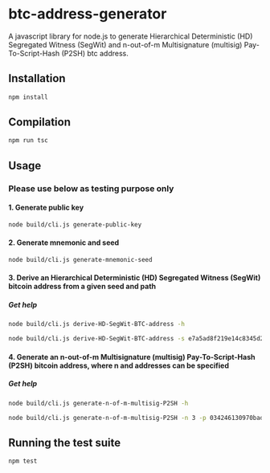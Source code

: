 # btc-address-generator
A javascript library for node.js to generate Hierarchical Deterministic (HD) Segregated Witness (SegWit) and n-out-of-m Multisignature (multisig) Pay-To-Script-Hash (P2SH) btc address.

## Installation
``` bash
npm install
```

## Compilation
``` bash
npm run tsc
```

## Usage

### Please use below as testing purpose only

#### 1. Generate public key
``` bash
node build/cli.js generate-public-key
```

#### 2. Generate mnemonic and seed
``` bash
node build/cli.js generate-mnemonic-seed
```

#### 3. Derive an Hierarchical Deterministic (HD) Segregated Witness (SegWit) bitcoin address from a given seed and path
##### Get help
``` bash
node build/cli.js derive-HD-SegWit-BTC-address -h
```

``` bash
node build/cli.js derive-HD-SegWit-BTC-address -s e7a5ad8f219e14c8345d2a3794898e7a1407e8be919131ef6f149d5a755d5d78a1e6af236ed3c865deb39447792d681eec8cd6ae4daa28b1aa5a81da093fdb1f -p "m/49'/1'/0'/0/0"
```

#### 4. Generate an n-out-of-m Multisignature (multisig) Pay-To-Script-Hash (P2SH) bitcoin address, where n and addresses can be specified
##### Get help
``` bash
node build/cli.js generate-n-of-m-multisig-P2SH -h
```

``` bash
node build/cli.js generate-n-of-m-multisig-P2SH -n 3 -p 034246130970bad2bcc24331c88c33476bab3f70051c1f74d80e07c644ea146026,022e56d85e214480de72de7d888ec027db1171361f44ce5fe9141cf34aa2e6ee73,026c749a23e76a436bc0d2300e158df62aee243fe932c8dcd277e455a08252ca91,036320bc6300948039141a5945126d6ee2b462c7b5344af0934b33eb3ac6a0b5d6
```

## Running the test suite
``` bash
npm test
```

